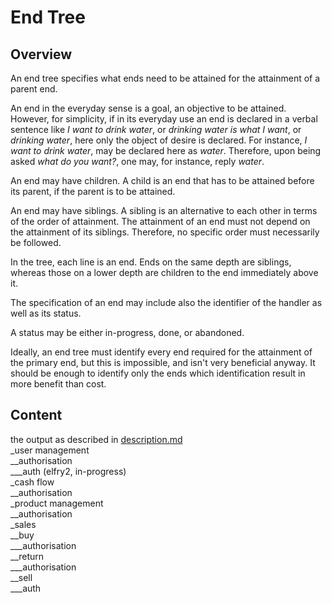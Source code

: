 # End Tree
## Overview
An end tree specifies what ends need to be attained for the attainment of a parent end.

An end in the everyday sense is a goal, an objective to be attained. However, for simplicity, if in its everyday use an end is declared in a verbal sentence like _I want to drink water_, or _drinking water is what I want_, or _drinking water_, here only the object of desire is declared. For instance, _I want to drink water_, may be declared here as _water_. Therefore, upon being asked _what do you want?_, one may, for instance, reply _water_.

An end may have children. A child is an end that has to be attained before its parent, if the parent is to be attained.

An end may have siblings. A sibling is an alternative to each other in terms of the order of attainment. The attainment of an end must not depend on the attainment of its siblings. Therefore, no specific order must necessarily be followed.

In the tree, each line is an end. Ends on the same depth are siblings, whereas those on a lower depth are children to the end immediately above it.

The specification of an end may include also the identifier of the handler as well as its status.

A status may be either in-progress, done, or abandoned.

Ideally, an end tree must identify every end required for the attainment of the primary end, but this is impossible, and isn't very beneficial anyway. It should be enough to identify only the ends which identification result in more benefit than cost.

## Content
the output as described in [description.md](description.md)\
_user management\
__authorisation\
___auth (elfry2, in-progress)\
_cash flow\
__authorisation\
_product management\
__authorisation\
_sales\
__buy\
___authorisation\
__return\
___authorisation\
__sell\
___auth

